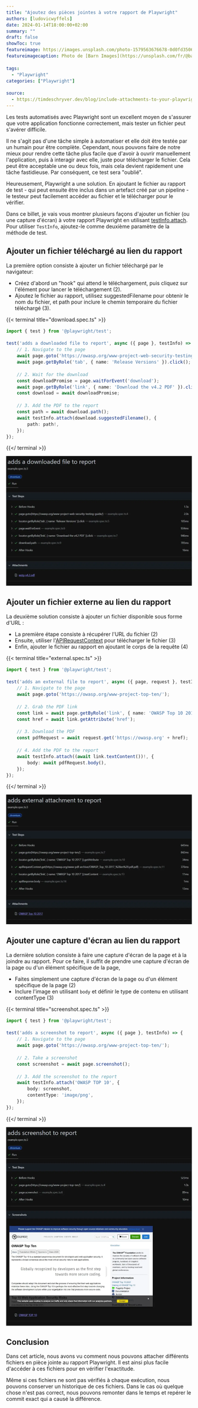 ```yaml
---
title: "Ajoutez des pièces jointes à votre rapport de Playwright"
authors: [ludovicwyffels]
date: 2024-01-14T18:00:00+02:00
summary: ""
draft: false
showToc: true
featureimage: https://images.unsplash.com/photo-1579563676678-0d0fd35062a3
featureimagecaption: Photo de [Barn Images](https://unsplash.com/fr/@barnimages) sur [Unsplash](https://unsplash.com/fr/photos/assortiment-doutils-portatifs-dans-le-porte-outils-t5YUoHW6zRo)
  
tags:
  - "Playwright"
categories: ["Playwright"]

source:
  - https://timdeschryver.dev/blog/include-attachments-to-your-playwright-report
---
```


Les tests automatisés avec Playwright sont un excellent moyen de s'assurer que votre application fonctionne correctement, mais tester un fichier peut s'avérer difficile.

Il ne s'agit pas d'une tâche simple à automatiser et elle doit être testée par un humain pour être complète. Cependant, nous pouvons faire de notre mieux pour rendre cette tâche plus facile que d'avoir à ouvrir manuellement l'application, puis à interagir avec elle, juste pour télécharger le fichier. Cela peut être acceptable une ou deux fois, mais cela devient rapidement une tâche fastidieuse. Par conséquent, ce test sera "oublié".

Heureusement, Playwright a une solution. En ajoutant le fichier au rapport de test - qui peut ensuite être inclus dans un artefact créé par un pipeline - le testeur peut facilement accéder au fichier et le télécharger pour le vérifier.

Dans ce billet, je vais vous montrer plusieurs façons d'ajouter un fichier (ou une capture d'écran) à votre rapport Playwright en utilisant [testInfo.attach](https://playwright.dev/docs/api/class-testinfo#test-info-attach). Pour utiliser `TestInfo`, ajoutez-le comme deuxième paramètre de la méthode de test.

## Ajouter un fichier téléchargé au lien du rapport

La première option consiste à ajouter un fichier téléchargé par le navigateur:

- Créez d'abord un "hook" qui attend le téléchargement, puis cliquez sur l'élément pour lancer le téléchargement (2).
- Ajoutez le fichier au rapport, utilisez suggestedFilename pour obtenir le nom du fichier, et path pour inclure le chemin temporaire du fichier téléchargé (3).

{{< terminal title="download.spec.ts" >}}
```ts
import { test } from '@playwright/test';
 
test('adds a downloaded file to report', async ({ page }, testInfo) => {
    // 1. Navigate to the page
    await page.goto('https://owasp.org/www-project-web-security-testing-guide/');
    await page.getByRole('tab', { name: 'Release Versions' }).click();
 
    // 2. Wait for the download
    const downloadPromise = page.waitForEvent('download');
    await page.getByRole('link', { name: 'Download the v4.2 PDF' }).click();
    const download = await downloadPromise;
 
    // 3. Add the PDF to the report
    const path = await download.path();
    await testInfo.attach(download.suggestedFilename(), {
        path: path!,
    });
});
```
{{</ terminal >}}

![Le rapport de Playwright contient le fichier PDF ci-joint, qui peut être téléchargé.](./downloaded-attachment.webp)

## Ajouter un fichier externe au lien du rapport

La deuxième solution consiste à ajouter un fichier disponible sous forme d'URL :

- La première étape consiste à récupérer l'URL du fichier (2)
- Ensuite, utiliser l'[APIRequestContext](https://playwright.dev/docs/api/class-apirequestcontext) pour télécharger le fichier (3)
- Enfin, ajouter le fichier au rapport en ajoutant le corps de la requête (4)

{{< terminal title="external.spec.ts" >}}
```ts
import { test } from '@playwright/test';
 
test('adds an external file to report', async ({ page, request }, testInfo) => {
    // 1. Navigate to the page
    await page.goto('https://owasp.org/www-project-top-ten/');
 
    // 2. Grab the PDF link
    const link = await page.getByRole('link', { name: 'OWASP Top 10 2017' });
    const href = await link.getAttribute('href');
 
    // 3. Download the PDF
    const pdfRequest = await request.get('https://owasp.org' + href);
 
    // 4. Add the PDF to the report
    await testInfo.attach((await link.textContent())!, {
        body: await pdfRequest.body(),
    });
});
```
{{</ terminal >}}

![Le rapport de Playwright contient le fichier PDF ci-joint, qui peut être téléchargé.](./external-attachment.webp)

## Ajouter une capture d'écran au lien du rapport

La dernière solution consiste à faire une capture d'écran de la page et à la joindre au rapport. Pour ce faire, il suffit de prendre une capture d'écran de la page ou d'un élément spécifique de la page,

- Faites simplement une capture d'écran de la page ou d'un élément spécifique de la page (2)
- Inclure l'image en utilisant `body` et définir le type de contenu en utilisant contentType (3)

{{< terminal title="screenshot.spec.ts" >}}
```ts
import { test } from '@playwright/test';
 
test('adds a screenshot to report', async ({ page }, testInfo) => {
    // 1. Navigate to the page
    await page.goto('https://owasp.org/www-project-top-ten/');
 
    // 2. Take a screenshot
    const screenshot = await page.screenshot();
 
    // 3. Add the screenshot to the report
    await testInfo.attach('OWASP TOP 10', {
        body: screenshot,
        contentType: 'image/png',
    });
});
```
{{</ terminal >}}

![Le rapport de Playwright contient la capture d'écran ci-jointe, qui est immédiatement visible.](./screenshot-attachment.webp)

## Conclusion

Dans cet article, nous avons vu comment nous pouvons attacher différents fichiers en pièce jointe au rapport Playwright. Il est ainsi plus facile d'accéder à ces fichiers pour en vérifier l'exactitude.

Même si ces fichiers ne sont pas vérifiés à chaque exécution, nous pouvons conserver un historique de ces fichiers. Dans le cas où quelque chose n'est pas correct, nous pouvons remonter dans le temps et repérer le commit exact qui a causé la différence.
